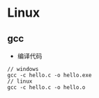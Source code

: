# Linux

## gcc

- 编译代码 

```
// windows
gcc -c hello.c -o hello.exe
// linux
gcc -c hello.c -o hello.o
```